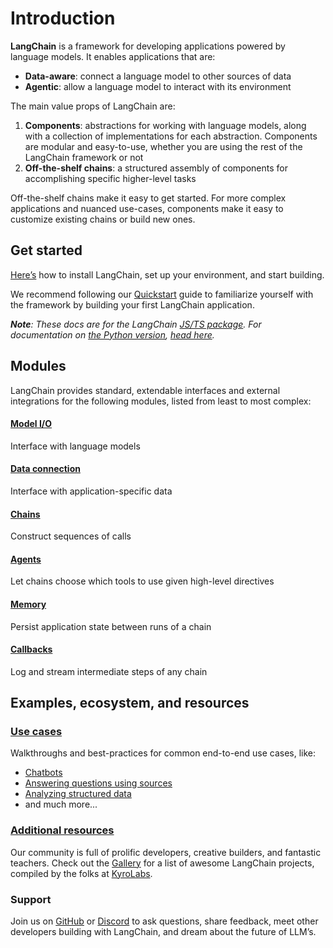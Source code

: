 Introduction
============

**LangChain** is a framework for developing applications powered by language models. It enables applications that are:

*   **Data-aware**: connect a language model to other sources of data
*   **Agentic**: allow a language model to interact with its environment

The main value props of LangChain are:

1.  **Components**: abstractions for working with language models, along with a collection of implementations for each abstraction. Components are modular and easy-to-use, whether you are using the rest of the LangChain framework or not
2.  **Off-the-shelf chains**: a structured assembly of components for accomplishing specific higher-level tasks

Off-the-shelf chains make it easy to get started. For more complex applications and nuanced use-cases, components make it easy to customize existing chains or build new ones.

Get started[](#get-started "Direct link to Get started")
---------------------------------------------------------

[Here’s](/docs/get_started/installation) how to install LangChain, set up your environment, and start building.

We recommend following our [Quickstart](/docs/get_started/quickstart) guide to familiarize yourself with the framework by building your first LangChain application.

_**Note**: These docs are for the LangChain [JS/TS package](https://github.com/hwchase17/langchainjs). For documentation on [the Python version](https://github.com/hwchase17/langchain), [head here](https://python.langchain.com/docs)._

Modules[](#modules "Direct link to Modules")
---------------------------------------------

LangChain provides standard, extendable interfaces and external integrations for the following modules, listed from least to most complex:

#### [Model I/O](/docs/modules/model_io/)[](#model-io "Direct link to model-io")

Interface with language models

#### [Data connection](/docs/modules/data_connection/)[](#data-connection "Direct link to data-connection")

Interface with application-specific data

#### [Chains](/docs/modules/chains/)[](#chains "Direct link to chains")

Construct sequences of calls

#### [Agents](/docs/modules/agents/)[](#agents "Direct link to agents")

Let chains choose which tools to use given high-level directives

#### [Memory](/docs/modules/memory/)[](#memory "Direct link to memory")

Persist application state between runs of a chain

#### [Callbacks](/docs/modules/callbacks/)[](#callbacks "Direct link to callbacks")

Log and stream intermediate steps of any chain

Examples, ecosystem, and resources[](#examples-ecosystem-and-resources "Direct link to Examples, ecosystem, and resources")
----------------------------------------------------------------------------------------------------------------------------

### [Use cases](/docs/use_cases/)[](#use-cases "Direct link to use-cases")

Walkthroughs and best-practices for common end-to-end use cases, like:

*   [Chatbots](/docs/use_cases/chatbots/)
*   [Answering questions using sources](/docs/use_cases/question_answering/)
*   [Analyzing structured data](/docs/use_cases/tabular)
*   and much more...

### [Additional resources](/docs/additional_resources/)[](#additional-resources "Direct link to additional-resources")

Our community is full of prolific developers, creative builders, and fantastic teachers. Check out the [Gallery](https://github.com/kyrolabs/awesome-langchain) for a list of awesome LangChain projects, compiled by the folks at [KyroLabs](https://kyrolabs.com).

### Support

Join us on [GitHub](https://github.com/hwchase17/langchainjs) or [Discord](https://discord.gg/6adMQxSpJS) to ask questions, share feedback, meet other developers building with LangChain, and dream about the future of LLM’s.